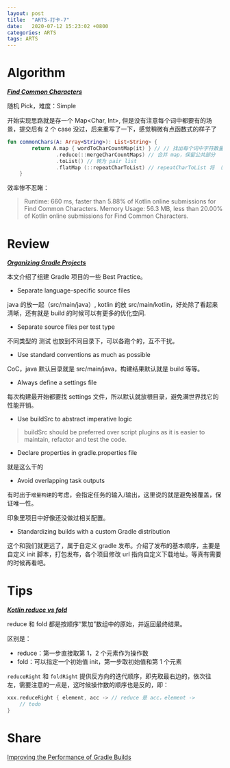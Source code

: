 ```yaml
---
layout: post
title:  "ARTS-打卡-7"
date:   2020-07-12 15:23:02 +0800
categories: ARTS
tags: ARTS
---
```


# Algorithm

***[Find Common Characters]***

随机 Pick，难度：Simple

开始实现思路就是存一个 Map<Char, Int>, 但是没有注意每个词中都要有的场景，提交后有 2 个 case 没过，后来重写了一下，感觉稍微有点函数式的样子了

```kotlin
fun commonChars(A: Array<String>): List<String> {
        return A.map { wordToCharCountMap(it) } // // 找出每个词中字符数量的 map
                .reduce(::mergeCharCountMaps) // 合并 map，保留公共部分
                .toList() // 转为 pair list
                .flatMap (::repeatCharToList) // repeatCharToList 将 （'a', 3) -> ["a", "a", "a"]
    }
```

效率惨不忍睹：

> Runtime: 660 ms, faster than 5.88% of Kotlin online submissions for Find Common Characters.
Memory Usage: 56.3 MB, less than 20.00% of Kotlin online submissions for Find Common Characters.

# Review

***[Organizing Gradle Projects]***

本文介绍了组建 Gradle 项目的一些 Best Practice。

- Separate language-specific source files

java 的放一起（src/main/java）, kotlin 的放 src/main/kotlin，好处除了看起来清晰，还有就是 build 的时候可以有更多的优化空间.

- Separate source files per test type

不同类型的 测试 也放到不同目录下，可以各跑个的，互不干扰。

- Use standard conventions as much as possible

CoC，java 默认目录就是 src/main/java，构建结果默认就是 build 等等。

- Always define a settings file

每次构建最开始都要找 settings 文件，所以默认就放根目录，避免满世界找它的性能开销。

- Use buildSrc to abstract imperative logic

> buildSrc should be preferred over script plugins as it is easier to maintain, refactor and test the code.

- Declare properties in gradle.properties file

就是这么干的

- Avoid overlapping task outputs

有时出于`增量构建`的考虑，会指定任务的输入/输出，这里说的就是避免被覆盖，保证唯一性。

印象里项目中好像还没做过相关配置。

- Standardizing builds with a custom Gradle distribution

这个和我们就更远了，属于自定义 gradle 发布。介绍了发布的基本顺序，主要是自定义 init 脚本，打包发布，各个项目修改 url 指向自定义下载地址。等真有需要的时候再看吧。


# Tips

***[Kotlin reduce vs fold]***

reduce 和 fold 都是按顺序“累加”数组中的原始，并返回最终结果。

区别是：

- reduce：第一步直接取第 1，2 个元素作为操作数
- fold：可以指定一个初始值 init，第一步取初始值和第 1 个元素

`reduceRight` 和 `foldRight` 提供反方向的迭代顺序，即先取最右边的，依次往左，需要注意的一点是，这时候操作数的顺序也是反的，即：
```kotlin
xxx.reduceRight { element, acc -> // reduce 是 acc，element ->
    // todo
}
```

# Share
[Improving the Performance of Gradle Builds](https://buaasparkle.github.io/whats/2020/07/12/improving-the-performance-of-gradle-builds.html)


<!-- ref -->
[Find Common Characters]: https://leetcode.com/problems/find-common-characters/

[Kotlin reduce vs fold]: https://kotlinlang.org/docs/reference/collection-aggregate.html

[Organizing Gradle Projects]: https://docs.gradle.org/current/userguide/organizing_gradle_projects.html#sec:custom_gradle_distribution